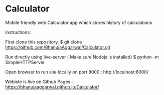 # Calculator
Mobile friendly web Calculator app which stores history of calculations

Instructions:

First clone this repository. 
$ git clone https://github.com/BhanujaAggarwal/Calculator.git

Run directly using live-server ( Make sure Nodejs is installed)
$ python -m SimpleHTTPServer

Open browser to run site locally on port 8000 : http://localhost:8000/

Webiste is live on Github Pages : https://bhanujaaggarwal.github.io/Calculator/



